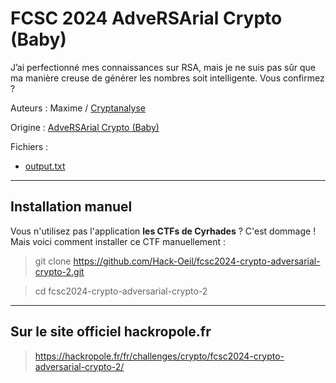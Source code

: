 # FCSC 2024 AdveRSArial Crypto (Baby)

J’ai perfectionné mes connaissances sur RSA, mais je ne suis pas sûr que ma manière creuse de générer les nombres soit intelligente. Vous confirmez ?


Auteurs : Maxime / [Cryptanalyse](https://twitter.com/Cryptanalyse)

Origine : [AdveRSArial Crypto (Baby)](https://hackropole.fr/fr/challenges/crypto/fcsc2024-crypto-adversarial-crypto-2/)


Fichiers :
- [output.txt](output.txt)

-----------

## Installation manuel
Vous n'utilisez pas l'application **les CTFs de Cyrhades** ? C'est dommage !
Mais voici comment installer ce CTF manuellement :

> git clone https://github.com/Hack-Oeil/fcsc2024-crypto-adversarial-crypto-2.git

> cd fcsc2024-crypto-adversarial-crypto-2


-----------

## Sur le site officiel hackropole.fr
> https://hackropole.fr/fr/challenges/crypto/fcsc2024-crypto-adversarial-crypto-2/